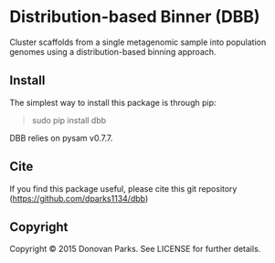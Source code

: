 # Distribution-based Binner (DBB)

Cluster scaffolds from a single metagenomic sample into population genomes using a distribution-based binning approach.


## Install

The simplest way to install this package is through pip:
> sudo pip install dbb

DBB relies on pysam v0.7.7. 

## Cite

If you find this package useful, please cite this git repository (https://github.com/dparks1134/dbb)

## Copyright

Copyright © 2015 Donovan Parks. See LICENSE for further details.
